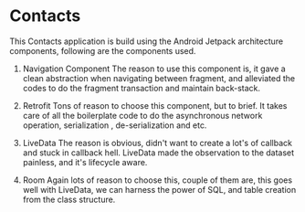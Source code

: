 # Contacts
This Contacts application is build using the Android Jetpack architecture components, following are the components used.

1. Navigation Component
   The reason to use this component is, it gave a clean abstraction when navigating between fragment, and alleviated the
   codes to do the fragment transaction and maintain back-stack.

2. Retrofit
   Tons of reason to choose this component, but to brief. It takes care of all the boilerplate code to do the
   asynchronous network operation, serialization , de-serialization and etc.

3. LiveData
   The reason is obvious, didn't want to create a lot's of callback and stuck in callback hell. LiveData made the
   observation to the dataset painless, and it's lifecycle aware.

4. Room
   Again lots of reason to choose this, couple of them are, this goes well with LiveData, we can harness the power of
   SQL, and table creation from the class structure.



